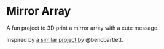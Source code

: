 # Mirror Array

A fun project to 3D print a mirror array with a cute message.

Inspired by [a similar project by](https://github.com/bencbartlett/3D-printed-mirror-array) @bencbartlett.
